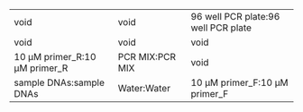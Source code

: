 ||||
|----|----|----|
|void|void|96 well PCR plate:96 well PCR plate|
|void|void|void|
|10 μM primer_R:10 μM primer_R|PCR MIX:PCR MIX|void|
|sample DNAs:sample DNAs|Water:Water|10 μM primer_F:10 μM primer_F|

